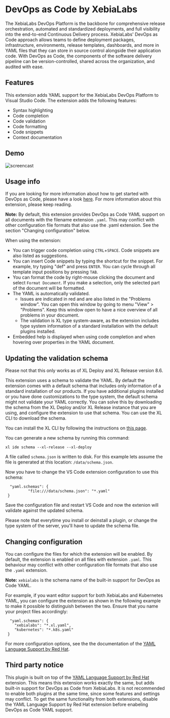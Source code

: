 
# DevOps as Code by XebiaLabs

The XebiaLabs DevOps Platform is the backbone for comprehensive release orchestration, automated and standardized deployments, and full visibility into the end-to-end Continuous Delivery process. XebiaLabs' DevOps as Code approach allows teams to define deployment packages, infrastructure, environments, release templates, dashboards, and more in YAML files that they can store in source control alongside their application code. With DevOps as Code, the components of the software delivery pipeline can be version-controlled, shared across the organization, and audited with ease.

## Features

This extension adds YAML support for the XebiaLabs DevOps Platform to Visual Studio Code. The extension adds the following features:

* Syntax highlighting
* Code completion
* Code validation
* Code formatting
* Code snippets
* Context documentation

## Demo
![screencast](https://raw.githubusercontent.com/xebialabs/devops-as-code-vscode/master/images/demo.gif)

## Usage info

If you are looking for more information about how to get started with DevOps as Code, please have a look [here](https://docs.xebialabs.com/xl-platform/concept/getting-started-with-devops-as-code.html). For more information about this extension, please keep reading.

**Note:** By default, this extension provides DevOps as Code YAML support on all documents with the filename extension `.yaml`. This may conflict with other configuration file formats that also use the .yaml extension. See the section "Changing configuration" below.

When using the extension:
* You can trigger code completion using `CTRL`+`SPACE`. Code snippets are also listed as suggestions.
* You can insert Code snippets by typing the shortcut for the snippet. For example, try typing "def" and press `ENTER`. You can cycle through all template input positions by pressing `TAB`.
* You can format the code by right-mouse clicking the document and select `Format Document`. If you make a selection, only the selected part of the document will be formatted.
* The YAML is automatically validated.
	* Issues are indicated in red and are also listed in the "Problems window". You can open this window by going to menu "View" > "Problems". Keep this window open to have a nice overview of all problems in your document.
	* The validation is XL type system-aware, as the extension includes type system information of a standard installation with the default plugins installed.
* Embedded help is displayed when using code completion and when hovering over properties in the YAML document.

## Updating the validation schema

Please not that this only works as of XL Deploy and XL Release version 8.6.

This extension uses a schema to validate the YAML. By default the extension comes with a default schema that includes only information of a standard installation of our products. If you have additional plugins installed or you have done customizations to the type system, the default schema might not validate your YAML correctly. You can solve this by downloading the schema from the XL Deploy and/or XL Release instance that you are using, and configure the extension to use that schema. You can use the XL CLI to download the schema.

You can install the XL CLI by following the instructions on [this page](https://docs.xebialabs.com/xl-platform/how-to/install-the-xl-cli.html).

You can generate a new schema by running this command:

`xl ide schema --xl-release --xl-deploy`

A file called `schema.json` is written to disk. For this example lets assume the file is generated at this location: `/data/schema.json`.

Now you have to change the VS Code extension configuration to use this schema:

```
  "yaml.schemas": {
          "file:///data/schema.json": "*.yaml"
 }
```

Save the configuration file and restart VS Code and now the extenion will validate against the updated schema.

Please note that everytime you install or deinstall a plugin, or change the type system of the server, you'll have to update the schema file.

## Changing configuration

You can configure the files for which the extension will be enabled. By default, the extension is enabled on all files with extension `.yaml`. This behaviour may conflict with other configuration file formats that also use the `.yaml` extension.

**Note:** `xebialabs` is the schema name of the built-in support for DevOps as Code YAML.

For example, if you want editor support for both XebiaLabs and Kubernetes YAML, you can configure the extension as shown in the following example to make it possible to distinguish between the two. Ensure that you name your project files accordingly:

```
  "yaml.schemas": {
    "xebialabs": "*.xl.yaml",
    "kubernetes": "*.k8s.yaml"
 }
```

For more configuration options, see the the documentation of the [YAML Language Support by Red Hat](https://marketplace.visualstudio.com/items?itemName=redhat.vscode-yaml).

## Third party notice

This plugin is built on top of the [YAML Language Support by Red Hat](https://marketplace.visualstudio.com/items?itemName=redhat.vscode-yaml) extension. This means this extension works exactly the same, but adds built-in support for DevOps as Code from XebiaLabs. It is not recommended to enable both plugins at the same time, since some features and settings may conflict. To get the same functionality from both extensions, disable the YAML Language Support by Red Hat extension before enabeling DevOps as Code YAML support.
